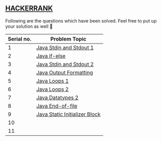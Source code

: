 <h2><a href="https://www.hackerrank.com/">HACKERRANK</a></h2>
<p>Following are the questions which have been solved. Feel free to put up your solution as well 🙂</p>

| Serial no. | <b>Problem Topic</b> |
| --- | --- |  
| 1 | <a href="https://github.com/Swarzinium-369/Java-Everyday/blob/main/1-Everyday-Java-qa/1-Hackerrank%20qa/1-Java%20stdin%20and%20stdout.java">Java Stdin and Stdout 1</a> |
| 2 | <a href="https://github.com/Swarzinium-369/Java-Everyday/blob/main/1-Everyday-Java-qa/1-Hackerrank%20qa/1-Java(Basic)/2-Java%20If-else.java">Java if-else</a> |
| 3 | <a href="https://github.com/Swarzinium-369/Java-Everyday/blob/main/1-Everyday-Java-qa/1-Hackerrank%20qa/1-Java(Basic)/3-Java%20Stdin%20and%20Stdout%202.java">Java Stdin and Stdout 2</a> |
| 4 | <a href="https://github.com/Swarzinium-369/Java-Everyday/blob/main/1-Everyday-Java-qa/1-Hackerrank%20qa/1-Java(Basic)/4-Java%20output%20formatting.java">Java Output Formatting</a> |
| 5 | <a href="https://github.com/Swarzinium-369/Java-Everyday/blob/main/1-Everyday-Java-qa/1-Hackerrank%20qa/1-Java(Basic)/5-Java%20Loops%201.java">Java Loops 1</a> |
| 6 | <a href="https://github.com/Swarzinium-369/Java-Everyday/blob/main/1-Everyday-Java-qa/1-Hackerrank%20qa/1-Java(Basic)/6-Java%20Loops%20II.java">Java Loops 2</a> |
| 7 | <a href="https://github.com/Swarzinium-369/Java-Everyday/blob/main/1-Everyday-Java-qa/1-Hackerrank%20qa/1-Java(Basic)/7-Java%20Datatypes.java">Java Datatypes 2</a> |
| 8 | <a href="https://github.com/Swarzinium-369/Java-Everyday/blob/main/1-Everyday-Java-qa/1-Hackerrank%20qa/1-Java(Basic)/8-Java%20End-of-file.java">Java End-of-file</a> |
| 9 | <a href="https://github.com/Swarzinium-369/Java-Everyday/blob/main/1-Everyday-Java-qa/1-Hackerrank%20qa/1-Java(Basic)/9-Java%20Static%20Initializer%20Block.java">Java Static Initializer Block</a> |
| 10 |  |
| 11 |  |
